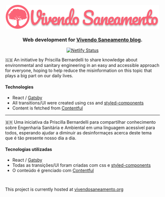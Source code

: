 <p align="center">
  <img src="/assets/images/logo.png?raw=true" width="500" alt="Vivendo Saneamento" />
</p>

<div align="center">
  
### Web development for [Vivendo Saneamento blog](httos://vivendosaneamento.org).

</div>

<div align="center">
  
[![Netlify Status](https://api.netlify.com/api/v1/badges/9a3ded0a-b842-40d4-a5f1-377fcd880ef3/deploy-status)](https://app.netlify.com/sites/vivendosaneamento/deploys)

</div>

🇬🇧 An initiative by Priscilla Bernardelli to share knowledge about environmental and sanitary engineering in an easy and accessible approach for everyone, hoping to help reduce the misinformation on this topic that plays a big part on our daily lives.

#### Technologies
- React / [Gatsby](https://www.gatsbyjs.org/)
- All transitions/UI were created using css and [styled-components](https://styled-components.com/)
- Content is fetched from [Contentful](https://www.contentful.com/)

---

🇧🇷 Uma iniciativa da Priscilla Bernardelli para compartilhar conhecimento sobre Engenharia Sanitária e Ambiental em uma linguagem acessível para todos, esperando ajudar a diminuir as desinformaçes acerca deste tema que é tão presente nosso dia a dia.

#### Tecnologias utilizadas
- React / [Gatsby](https://www.gatsbyjs.org/)
- Todas as transições/UI foram criadas com css e [styled-components](https://styled-components.com/)
- O conteúdo é grenciado com [Contentful](https://www.contentful.com/)

<br/>

This project is currently hosted at [vivendosaneamento.org](https://vivendosaneamento.org)
